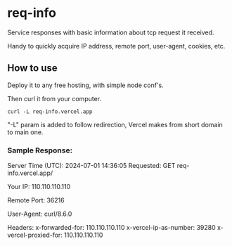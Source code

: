 # req-info
Service responses with basic information about tcp request it received.

Handy to quickly acquire IP address, remote port, user-agent, cookies, etc.

## How to use
Deploy it to any free hosting, with simple node conf's.

Then curl it from your computer.

```curl -L req-info.vercel.app```

"-L" param is added to follow redirection, Vercel makes from short domain to main one.

### Sample Response:

Server Time (UTC): 2024-07-01 14:36:05
Requested: GET req-info.vercel.app/

Your IP: 110.110.110.110

Remote Port: 36216

User-Agent: curl/8.6.0


Headers:
x-forwarded-for: 110.110.110.110
x-vercel-ip-as-number: 39280
x-vercel-proxied-for: 110.110.110.110
